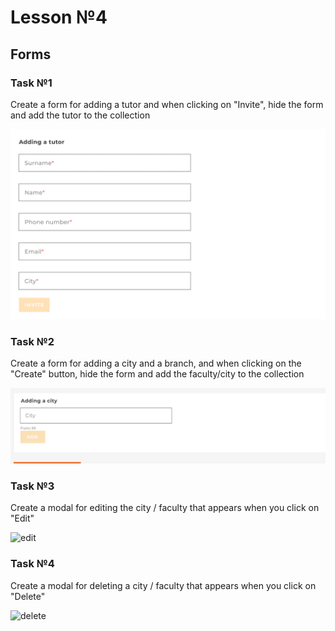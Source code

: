# Lesson №4

## Forms

### Task №1

Create a form for adding a tutor and when clicking on "Invite", hide the form and add the tutor to the collection

![tutorForm](./images/tutorForm.png)

### Task №2

Create a form for adding a city and a branch, and when clicking on the "Create" button, hide the form and add the faculty/city to the collection

![cityForm](./images/cityForm.png)

### Task №3

Create a modal for editing the city / faculty that appears when you click on "Edit"

![edit](./images/edit.png)

### Task №4

Create a modal for deleting a city / faculty that appears when you click on "Delete"

![delete](./images/delete.png)
